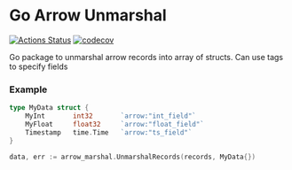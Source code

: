 # Go Arrow Unmarshal

[![Actions Status](https://github.com/antewall/arrow-unmarshal/workflows/test/badge.svg)](https://github.com/<github_username>/<repo>/actions)
[![codecov](https://codecov.io/gh/antewall/arrow-unmarshal/branch/master/graph/badge.svg)](https://codecov.io/gh/<github_username>/<repo>)

Go package to unmarshal arrow records into array of structs. Can use tags to specify fields

### Example

```go
type MyData struct {
    MyInt       int32       `arrow:"int_field"`
    MyFloat     float32     `arrow:"float_field"`    
    Timestamp   time.Time   `arrow:"ts_field"`
}

data, err := arrow_marshal.UnmarshalRecords(records, MyData{})
```
